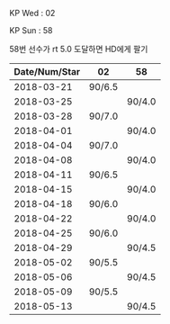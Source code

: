 KP Wed : 02

KP Sun : 58

58번 선수가 rt 5.0 도달하면 HD에게 팔기

Date/Num/Star   |    02   |    58 
----------------|---------|---------
2018-03-21      |  90/6.5 |        
2018-03-25      |         |  90/4.0
2018-03-28      |  90/7.0 |        
2018-04-01      |         |  90/4.0
2018-04-04      |  90/7.0 |        
2018-04-08      |         |  90/4.0
2018-04-11      |  90/6.5 |        
2018-04-15      |         |  90/4.0
2018-04-18      |  90/6.0 |        
2018-04-22      |         |  90/4.0
2018-04-25      |  90/6.0 |        
2018-04-29      |         |  90/4.5
2018-05-02      |  90/5.5 |        
2018-05-06      |         |  90/4.5
2018-05-09      |  90/5.5 |        
2018-05-13      |         |  90/4.5
